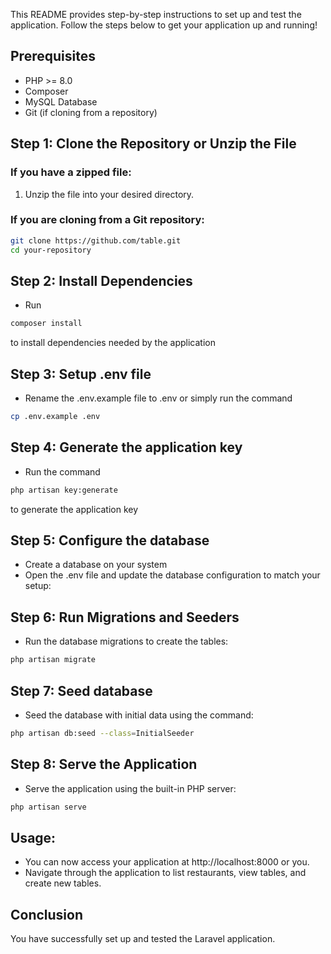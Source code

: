 This README provides step-by-step instructions to set up and test the application. Follow the steps below to get your application up and running!

## Prerequisites
- PHP >= 8.0
- Composer
- MySQL Database
- Git (if cloning from a repository)

## Step 1: Clone the Repository or Unzip the File

### If you have a zipped file:
1. Unzip the file into your desired directory.

### If you are cloning from a Git repository:
```bash
git clone https://github.com/table.git
cd your-repository
```
## Step 2: Install Dependencies
- Run 
``` bash
composer install
``` 
to install dependencies needed by the application

## Step 3: Setup .env file
- Rename the .env.example file to .env or simply run the command 
``` bash 
cp .env.example .env
```

## Step 4: Generate the application key
- Run the command 
``` bash
php artisan key:generate
``` 
to generate the application key

## Step 5: Configure the database
- Create a database on your system
- Open the .env file and update the database configuration to match your setup:

## Step 6: Run Migrations and Seeders
- Run the database migrations to create the tables: 
``` bash
php artisan migrate
```

## Step 7: Seed database
- Seed the database with initial data using the command: 
``` bash
php artisan db:seed --class=InitialSeeder
```

## Step 8: Serve the Application
- Serve the application using the built-in PHP server:
``` bash 
php artisan serve
```

## Usage:
- You can now access your application at http://localhost:8000 or you.
- Navigate through the application to list restaurants, view tables, and create new tables.

## Conclusion
You have successfully set up and tested the Laravel application.